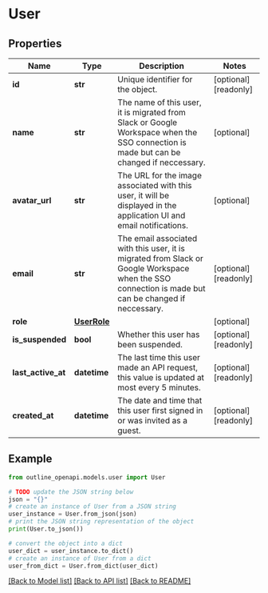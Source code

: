 # User


## Properties

Name | Type | Description | Notes
------------ | ------------- | ------------- | -------------
**id** | **str** | Unique identifier for the object. | [optional] [readonly] 
**name** | **str** | The name of this user, it is migrated from Slack or Google Workspace when the SSO connection is made but can be changed if neccessary. | [optional] 
**avatar_url** | **str** | The URL for the image associated with this user, it will be displayed in the application UI and email notifications. | [optional] 
**email** | **str** | The email associated with this user, it is migrated from Slack or Google Workspace when the SSO connection is made but can be changed if neccessary. | [optional] [readonly] 
**role** | [**UserRole**](UserRole.md) |  | [optional] 
**is_suspended** | **bool** | Whether this user has been suspended. | [optional] [readonly] 
**last_active_at** | **datetime** | The last time this user made an API request, this value is updated at most every 5 minutes. | [optional] [readonly] 
**created_at** | **datetime** | The date and time that this user first signed in or was invited as a guest. | [optional] [readonly] 

## Example

```python
from outline_openapi.models.user import User

# TODO update the JSON string below
json = "{}"
# create an instance of User from a JSON string
user_instance = User.from_json(json)
# print the JSON string representation of the object
print(User.to_json())

# convert the object into a dict
user_dict = user_instance.to_dict()
# create an instance of User from a dict
user_from_dict = User.from_dict(user_dict)
```
[[Back to Model list]](../README.md#documentation-for-models) [[Back to API list]](../README.md#documentation-for-api-endpoints) [[Back to README]](../README.md)



